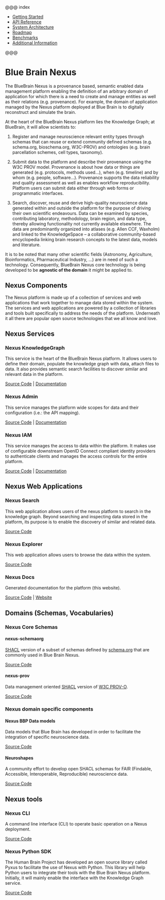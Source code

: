 @@@ index

* [Getting Started](getting-started/index.md)
* [API Reference](api/index.md)
* [System Architecture](architecture/index.md)
* [Roadmap](roadmap/index.md)
* [Benchmarks](benchmarks/index.md)
* [Additional Information](additional-info/index.md)

@@@

# Blue Brain Nexus

The BlueBrain Nexus is a provenance based, semantic enabled data management platform enabling the definition of an
arbitrary domain of application for which there is a need to create and manage entities as well as their relations
(e.g. provenance). For example, the domain of application managed by the Nexus platform deployed at Blue Brain is to
digitally reconstruct and simulate the brain.

At the heart of the BlueBrain Nexus platform lies the Knowledge Graph; at BlueBrain, it will allow scientists to:

1. Register and manage neuroscience relevant entity types through schemas that can reuse or extend community defined
schemas (e.g. schema.org, bioschema.org, W3C-PROV) and ontologies (e.g. brain parcellation schemes, cell types,
taxonomy).

2. Submit data to the platform and describe their provenance using the W3C PROV model. Provenance is about how data or
things are generated (e.g. protocols, methods used...), when (e.g. timeline) and by whom (e.g. people, software...).
Provenance supports the data reliability and quality assessment as well as enables workflow reproducibility. Platform
users can submit data either through web forms or programmatic interfaces.

3. Search, discover, reuse and derive high-quality neuroscience data generated within and outside the platform for the
purpose of driving their own scientific endeavours.
Data can be examined by species, contributing laboratory, methodology, brain region, and data type, thereby allowing
functionality not currently available elsewhere. The data are predominantly organized into atlases (e.g. Allen CCF,
Waxholm) and linked to the KnowledgeSpace – a collaborative community-based encyclopedia linking brain research concepts
to the latest data, models and literature.

It is to be noted that many other scientific fields (Astronomy, Agriculture, Bioinformatics, Pharmaceutical Industry,
...) are in need of such a technology. Consequently, BlueBrain Nexus core technology is being developed to be
**agnostic of the domain** it might be applied to.

## Nexus Components

The Nexus platform is made up of a collection of services and web applications that work together to manage data stored
within the system. The services and web applications are powered by a collection of libraries and tools built
specifically to address the needs of the platform. Underneath it all there are popular open source technologies that
we all know and love.

## Nexus Services

### Nexus KnowledgeGraph

This service is the heart of the BlueBrain Nexus platform. It allows users to define their domain, populate the
knowledge graph with data, attach files to data. It also provides semantic search facilities to discover similar and
relevant data in the platform.

[Source Code](https://github.com/BlueBrain/nexus-kg) | [Documentation](./kg)

### Nexus Admin

This service manages the platform wide scopes for data and their configuration (i.e.: the API mapping).

[Source Code](https://github.com/BlueBrain/nexus-admin) | [Documentation](./admin)

### Nexus IAM

This service manages the access to data within the platform. It makes use of configurable downstream OpenID Connect
compliant identity providers to authenticate clients and manages the access controls for the entire platform.

[Source Code](https://github.com/BlueBrain/nexus-iam) | [Documentation](./iam)

## Nexus Web Applications

### Nexus Search

This web application allows users of the nexus platform to search in the knowledge graph. Beyond searching and
inspecting data stored in the platform, its purpose is to enable the discovery of similar and related data.

[Source Code](https://github.com/BlueBrain/nexus-search-webapp)

### Nexus Explorer

This web application allows users to browse the data within the system.

[Source Code](https://github.com/BlueBrain/nexus-explorer)

### Nexus Docs

Generated documentation for the platform (this website).

[Source Code](https://github.com/BlueBrain/nexus) | [Website](./)

## Domains (Schemas, Vocabularies)

### Nexus Core Schemas

#### nexus-schemaorg

[SHACL](https://www.w3.org/TR/shacl/) version of a subset of schemas defined by
[schema.org](http://schema.org/docs/full.html) that are commonly used in Blue Brain Nexus.

[Source Code](https://github.com/BlueBrain/nexus-schemaorg)

#### nexus-prov

Data management oriented [SHACL](https://www.w3.org/TR/shacl/) version of
[W3C PROV-O](http://www.w3.org/ns/prov-o-20130430).

[Source Code](https://github.com/BlueBrain/nexus-prov)

### Nexus domain specific components

#### Nexus BBP Data models

Data models that Blue Brain has developed in order to facilitate the integration of specific neuroscience data.

[Source Code](https://github.com/BlueBrain/nexus-bbp-domains)

#### Neuroshapes

A community effort to develop open SHACL schemas for FAIR (Findable, Accessible, Interoperable, Reproducible)
neuroscience data.

[Source Code](https://github.com/INCF/neuroshapes)

## Nexus tools

### Nexus CLI

A command line interface (CLI) to operate basic operation on a Nexus deployment.

[Source Code](https://github.com/BlueBrain/nexus-cli)

### Nexus Python SDK

The Human Brain Project has developed an open source library called Pyxus to facilitate the use of Nexus with Python. 
This library will help Python users to integrate their tools with the Blue Brain Nexus platform. Initially, it will
mainly enable the interface with the Knowledge Graph service.

[Source Code](https://github.com/HumanBrainProject/pyxus)